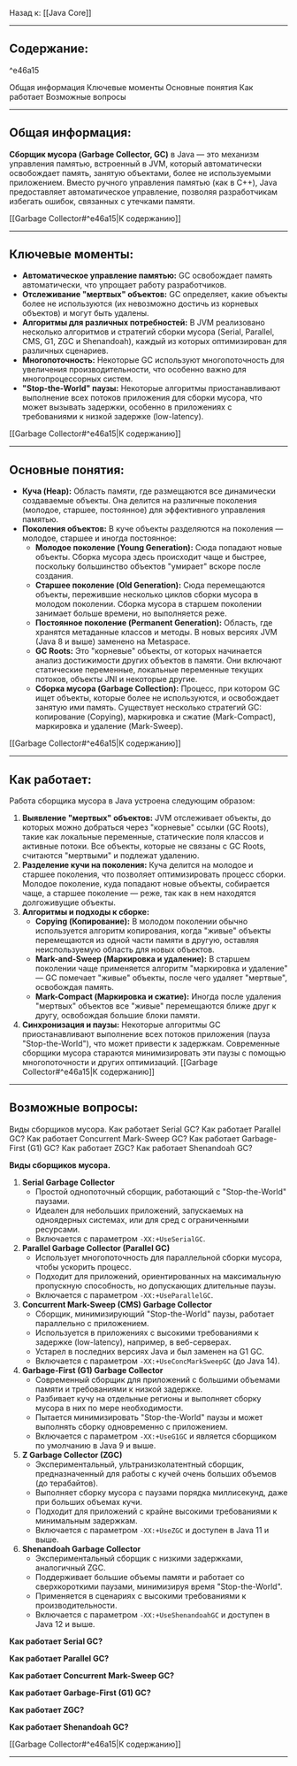 Назад к: [[Java Core]]

---
## Содержание:

^e46a15

Общая информация
Ключевые моменты
Основные понятия
Как работает
Возможные вопросы

---
## Общая информация:
**Сборщик мусора (Garbage Collector, GC)** в Java — это механизм управления памятью, встроенный в JVM, который автоматически освобождает память, занятую объектами, более не используемыми приложением. Вместо ручного управления памятью (как в C++), Java предоставляет автоматическое управление, позволяя разработчикам избегать ошибок, связанных с утечками памяти.

[[Garbage Collector#^e46a15|К содержанию]]

---
## Ключевые моменты:
- **Автоматическое управление памятью:** GC освобождает память автоматически, что упрощает работу разработчиков.
- **Отслеживание "мертвых" объектов:** GC определяет, какие объекты более не используются (их невозможно достичь из корневых объектов) и могут быть удалены.
- **Алгоритмы для различных потребностей:** В JVM реализовано несколько алгоритмов и стратегий сборки мусора (Serial, Parallel, CMS, G1, ZGC и Shenandoah), каждый из которых оптимизирован для различных сценариев.
- **Многопоточность:** Некоторые GC используют многопоточность для увеличения производительности, что особенно важно для многопроцессорных систем.
- **"Stop-the-World" паузы:** Некоторые алгоритмы приостанавливают выполнение всех потоков приложения для сборки мусора, что может вызывать задержки, особенно в приложениях с требованиями к низкой задержке (low-latency).

[[Garbage Collector#^e46a15|К содержанию]]

---
## Основные понятия:
- **Куча (Heap):** Область памяти, где размещаются все динамически создаваемые объекты. Она делится на различные поколения (молодое, старшее, постоянное) для эффективного управления памятью.
- **Поколения объектов:** В куче объекты разделяются на поколения — молодое, старшее и иногда постоянное:
    - **Молодое поколение (Young Generation):** Сюда попадают новые объекты. Сборка мусора здесь происходит чаще и быстрее, поскольку большинство объектов "умирает" вскоре после создания.
    - **Старшее поколение (Old Generation):** Сюда перемещаются объекты, пережившие несколько циклов сборки мусора в молодом поколении. Сборка мусора в старшем поколении занимает больше времени, но выполняется реже.
    - **Постоянное поколение (Permanent Generation):** Область, где хранятся метаданные классов и методы. В новых версиях JVM (Java 8 и выше) заменено на Metaspace.
	- **GC Roots:** Это "корневые" объекты, от которых начинается анализ достижимости других объектов в памяти. Они включают статические переменные, локальные переменные текущих потоков, объекты JNI и некоторые другие.
	- **Сборка мусора (Garbage Collection):** Процесс, при котором GC ищет объекты, которые более не используются, и освобождает занятую ими память. Существует несколько стратегий GC: копирование (Copying), маркировка и сжатие (Mark-Compact), маркировка и удаление (Mark-Sweep).

[[Garbage Collector#^e46a15|К содержанию]]

---
## Как работает:
Работа сборщика мусора в Java устроена следующим образом:
1. **Выявление "мертвых" объектов:** JVM отслеживает объекты, до которых можно добраться через "корневые" ссылки (GC Roots), такие как локальные переменные, статические поля классов и активные потоки. Все объекты, которые не связаны с GC Roots, считаются "мертвыми" и подлежат удалению.
2. **Разделение кучи на поколения:** Куча делится на молодое и старшее поколения, что позволяет оптимизировать процесс сборки. Молодое поколение, куда попадают новые объекты, собирается чаще, а старшее поколение — реже, так как в нем находятся долгоживущие объекты.
3. **Алгоритмы и подходы к сборке:**
    - **Copying (Копирование):** В молодом поколении обычно используется алгоритм копирования, когда "живые" объекты перемещаются из одной части памяти в другую, оставляя неиспользуемую область для новых объектов.
    - **Mark-and-Sweep (Маркировка и удаление):** В старшем поколении чаще применяется алгоритм "маркировка и удаление" — GC помечает "живые" объекты, после чего удаляет "мертвые", освобождая память.
    - **Mark-Compact (Маркировка и сжатие):** Иногда после удаления "мертвых" объектов все "живые" перемещаются ближе друг к другу, освобождая большие блоки памяти.
4. **Синхронизация и паузы:** Некоторые алгоритмы GC приостанавливают выполнение всех потоков приложения (пауза "Stop-the-World"), что может привести к задержкам. Современные сборщики мусора стараются минимизировать эти паузы с помощью многопоточности и других оптимизаций.
[[Garbage Collector#^e46a15|К содержанию]]

---
## Возможные вопросы:
Виды сборщиков мусора.
Как работает Serial GC?
Как работает Parallel GC?
Как работает Concurrent Mark-Sweep GC?
Как работает Garbage-First (G1) GC?
Как работает ZGC?
Как работает Shenandoah GC?

**Виды сборщиков мусора.**
1. **Serial Garbage Collector**
    - Простой однопоточный сборщик, работающий с "Stop-the-World" паузами.
    - Идеален для небольших приложений, запускаемых на одноядерных системах, или для сред с ограниченными ресурсами.
    - Включается с параметром `-XX:+UseSerialGC`.
2. **Parallel Garbage Collector (Parallel GC)**
    - Использует многопоточность для параллельной сборки мусора, чтобы ускорить процесс.
    - Подходит для приложений, ориентированных на максимальную пропускную способность, но допускающих длительные паузы.
    - Включается с параметром `-XX:+UseParallelGC`.
3. **Concurrent Mark-Sweep (CMS) Garbage Collector**
    - Сборщик, минимизирующий "Stop-the-World" паузы, работает параллельно с приложением.
    - Используется в приложениях с высокими требованиями к задержке (low-latency), например, в веб-серверах.
    - Устарел в последних версиях Java и был заменен на G1 GC.
    - Включается с параметром `-XX:+UseConcMarkSweepGC` (до Java 14).
4. **Garbage-First (G1) Garbage Collector**
    - Современный сборщик для приложений с большими объемами памяти и требованиями к низкой задержке.
    - Разбивает кучу на отдельные регионы и выполняет сборку мусора в них по мере необходимости.
    - Пытается минимизировать "Stop-the-World" паузы и может выполнять сборку одновременно с приложением.
    - Включается с параметром `-XX:+UseG1GC` и является сборщиком по умолчанию в Java 9 и выше.
5. **Z Garbage Collector (ZGC)**
    - Экспериментальный, ультранизколатентный сборщик, предназначенный для работы с кучей очень больших объемов (до терабайтов).
    - Выполняет сборку мусора с паузами порядка миллисекунд, даже при больших объемах кучи.
    - Подходит для приложений с крайне высокими требованиями к минимальным задержкам.
    - Включается с параметром `-XX:+UseZGC` и доступен в Java 11 и выше.
6. **Shenandoah Garbage Collector**
    - Экспериментальный сборщик с низкими задержками, аналогичный ZGC.
    - Поддерживает большие объемы памяти и работает со сверхкороткими паузами, минимизируя время "Stop-the-World".
    - Применяется в сценариях с высокими требованиями к производительности.
    - Включается с параметром `-XX:+UseShenandoahGC` и доступен в Java 12 и выше.

**Как работает Serial GC?**

**Как работает Parallel GC?**

**Как работает Concurrent Mark-Sweep GC?**

**Как работает Garbage-First (G1) GC?**

**Как работает ZGC?**

**Как работает Shenandoah GC?**


[[Garbage Collector#^e46a15|К содержанию]]

---
